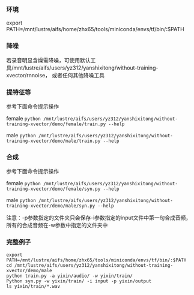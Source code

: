 ### 环境

export PATH=/mnt/lustre/aifs/home/zhx65/tools/miniconda/envs/tf/bin/:$PATH

### 降噪
若录音明显含燥需降噪，可使用默认工具/mnt/lustre/aifs/users/yz312/yanshixitong/without-training-xvector/rnnoise， 或者任何其他降噪工具

### 提特征等
参考下面命令提示操作

female `python /mnt/lustre/aifs/users/yz312/yanshixitong/without-training-xvector/demo/female/train.py --help`

male `python /mnt/lustre/aifs/users/yz312/yanshixitong/without-training-xvector/demo/male/train.py --help`




### 合成
参考下面命令提示操作

female `python /mnt/lustre/aifs/users/yz312/yanshixitong/without-training-xvector/demo/female/syn.py --help`

male `python /mnt/lustre/aifs/users/yz312/yanshixitong/without-training-xvector/demo/male/syn.py --help`

注意：-p参数指定的文件夹只会保存-i参数指定的input文件中第一句合成音频，所有的合成音频在-w参数中指定的文件夹中

### 完整例子

```shell
export PATH=/mnt/lustre/aifs/home/zhx65/tools/miniconda/envs/tf/bin/:$PATH
cd /mnt/lustre/aifs/users/yz312/yanshixitong/without-training-xvector/demo/male
python train.py -a yixin/audio/ -w yixin/train/
Python syn.py -w yixin/train/ -i input -p yixin/output
ls yixin/train/*.wav

```
